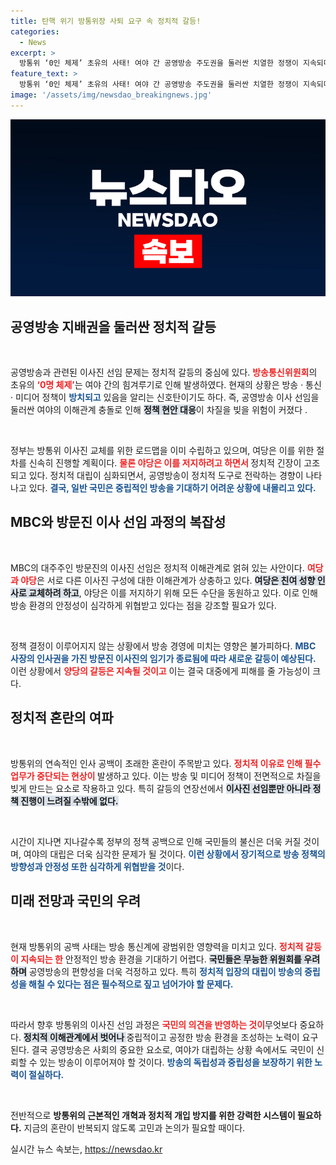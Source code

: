 ```yaml
---
title: 탄핵 위기 방통위장 사퇴 요구 속 정치적 갈등!
categories:
  - News
excerpt: >
  방통위 ‘0인 체제’ 초유의 사태! 여야 간 공영방송 주도권을 둘러싼 치열한 정쟁이 지속되며 정책 공백 우려가 커지고 있다. 이 후보자 임명과 탄핵 싸움의 끝은 어디인지 궁금하다!
feature_text: >
  방통위 ‘0인 체제’ 초유의 사태! 여야 간 공영방송 주도권을 둘러싼 치열한 정쟁이 지속되며 정책 공백 우려가 커지고 있다. 이 후보자 임명과 탄핵 싸움의 끝은 어디인지 궁금하다!
image: '/assets/img/newsdao_breakingnews.jpg'
---
```


<p><img src="/assets/img/newsdao_breakingnews.jpg" alt="firstkoreanews 속보" /></p>

<h2 data-ke-size="size26">공영방송 지배권을 둘러싼 정치적 갈등</h2>

<p data-ke-size="size16">&nbsp;</p>

<p>공영방송과 관련된 이사진 선임 문제는 정치적 갈등의 중심에 있다. <b><span style="color: #ee2323;">방송통신위원회</span></b>의 초유의 <b><span style="color: #ee2323;">‘0명 체제’</span></b>는 여야 간의 힘겨루기로 인해 발생하였다. 현재의 상황은 방송 · 통신 · 미디어 정책이 <b><span style="color: #1a5490;">방치되고</span></b> 있음을 알리는 신호탄이기도 하다. 즉, 공영방송 이사 선임을 둘러싼 여야의 이해관계 충돌로 인해 <b><span style="background-color: #21538527;">정책 현안 대응</span></b>이 차질을 빚을 위험이 커졌다 </b>. </p>

<p data-ke-size="size16">&nbsp;</p>

<p>정부는 방통위 이사진 교체를 위한 로드맵을 이미 수립하고 있으며, 여당은 이를 위한 절차를 신속히 진행할 계획이다. <b><span style="color: #ee2323;">물론 야당은 이를 저지하려고 하면서 </span></b>정치적 긴장이 고조되고 있다. 정치적 대립이 심화되면서, 공영방송이 정치적 도구로 전락하는 경향이 나타나고 있다. <b><span style="color: #1a5490;">결국, 일반 국민은 중립적인 방송을 기대하기 어려운 상황에 내몰리고 있다.</span></b></p>

<h2 data-ke-size="size26">MBC와 방문진 이사 선임 과정의 복잡성</h2>

<p data-ke-size="size16">&nbsp;</p>

<p>MBC의 대주주인 방문진의 이사진 선임은 정치적 이해관계로 얽혀 있는 사안이다. <b><span style="color: #ee2323;">여당과 야당</span></b>은 서로 다른 이사진 구성에 대한 이해관계가 상충하고 있다. <b><span style="background-color: #21538527;">여당은 친여 성향 인사로 교체하려 하고</span></b>, 야당은 이를 저지하기 위해 모든 수단을 동원하고 있다. 이로 인해 방송 환경의 안정성이 심각하게 위협받고 있다는 점을 강조할 필요가 있다.</p>

<p data-ke-size="size16">&nbsp;</p>

<p>정책 결정이 이루어지지 않는 상황에서 방송 경영에 미치는 영향은 불가피하다. <b><span style="color: #1a5490;">MBC 사장의 인사권을 가진 방문진 이사진의 임기가 종료됨에 따라 새로운 갈등이 예상된다.</span></b> 이런 상황에서 <b><span style="color: #ee2323;">양당의 갈등은 지속될 것이고</span></b> 이는 결국 대중에게 피해를 줄 가능성이 크다. </p>

<h2 data-ke-size="size26">정치적 혼란의 여파</h2>

<p data-ke-size="size16">&nbsp;</p>

<p>방통위의 연속적인 인사 공백이 초래한 혼란이 주목받고 있다. <b><span style="color: #ee2323;">정치적 이유로 인해 필수 업무가 중단되는 현상이 </span></b>발생하고 있다. 이는 방송 및 미디어 정책이 전면적으로 차질을 빚게 만드는 요소로 작용하고 있다. 특히 갈등의 연장선에서 <b><span style="background-color: #21538527;">이사진 선임뿐만 아니라 정책 진행이 느려질 수밖에 없다.</span></b></p>

<p data-ke-size="size16">&nbsp;</p>

<p>시간이 지나면 지나갈수록 정부의 정책 공백으로 인해 국민들의 불신은 더욱 커질 것이며, 여야의 대립은 더욱 심각한 문제가 될 것이다. <b><span style="color: #1a5490;">이런 상황에서 장기적으로 방송 정책의 방향성과 안정성 또한 심각하게 위협받을 것</span></b>이다. </p>

<h2 data-ke-size="size26">미래 전망과 국민의 우려</h2>

<p data-ke-size="size16">&nbsp;</p>

<p>현재 방통위의 공백 사태는 방송 통신계에 광범위한 영향력을 미치고 있다. <b><span style="color: #ee2323;">정치적 갈등이 지속되는 한</span></b> 안정적인 방송 환경을 기대하기 어렵다. <b><span style="background-color: #21538527;">국민들은 무능한 위원회를 우려하며</span></b> 공영방송의 편향성을 더욱 걱정하고 있다. 특히 <b><span style="color: #1a5490;">정치적 입장의 대립이 방송의 중립성을 해칠 수 있다는 점은 필수적으로 짚고 넘어가야 할 문제다.</span></b></p>

<p data-ke-size="size16">&nbsp;</p>

<p>따라서 향후 방통위의 이사진 선임 과정은 <b><span style="color: #ee2323;">국민의 의견을 반영하는 것이</span></b>무엇보다 중요하다. <b><span style="background-color: #21538527;">정치적 이해관계에서 벗어나 </span></b>중립적이고 공정한 방송 환경을 조성하는 노력이 요구된다. 결국 공영방송은 사회의 중요한 요소로, 여야가 대립하는 상황 속에서도 국민이 신뢰할 수 있는 방송이 이루어져야 할 것이다. <b><span style="color: #1a5490;">방송의 독립성과 중립성을 보장하기 위한 노력이 절실하다.</span></b></p>

<p data-ke-size="size16">&nbsp;</p>

<p>전반적으로 <b>방통위의 근본적인 개혁과 정치적 개입 방지를 위한 강력한 시스템이 필요하다.</b> 지금의 혼란이 반복되지 않도록 고민과 논의가 필요할 때이다. </p>
실시간 뉴스 속보는, <a href="https://newsdao.kr" rel="dofollow">https://newsdao.kr</a>


